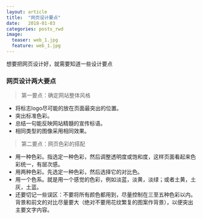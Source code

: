 ```yaml
---
layout: article
title:  "网页设计要点"
date:   2018-01-03
categories: posts_rwd
image:
  teaser: web_1.jpg
  feature: web_1.jpg
---
```

想要把网页设计好，就需要知道一些设计要点

### 网页设计两大要点

>  第一要点：确定网站整体风格
* 将标志logo尽可能的放在页面最突出的位置。
* 突出标准色彩。
* 总结一句能反映网站精髓的宣传标语。
* 相同类型的图像采用相同效果。

> 第二要点：网页色彩的搭配
* 用一种色彩。指选定一种色彩，然后调整透明度或饱和度，这样页面看起来色彩统一，有层次感。
* 用两种色彩。先选定一种色彩，然后选择它的对比色。
* 用一个色系。就是用一个感觉的色彩，例如淡蓝，淡黄，淡绿；或者土黄，土灰，土蓝。
* 还要切记一些误区：不要将所有颜色都用到，尽量控制在三至五种色彩以内。背景和前文的对比尽量要大（绝对不要用花纹繁复的图案作背景），以便突出主要文字内容。
